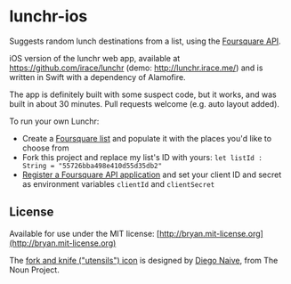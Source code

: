 lunchr-ios
======

Suggests random lunch destinations from a list, using the [Foursquare API](http://api.foursquare.com).

iOS version of the lunchr web app, available at https://github.com/irace/lunchr (demo: http://lunchr.irace.me/) and is written in Swift with a dependency of Alamofire.

The app is definitely built with some suspect code, but it works, and was built in about 30 minutes.  Pull requests welcome (e.g. auto layout added).

To run your own Lunchr:

* Create a [Foursquare list](https://foursquare.com/lists) and populate it with the places you'd like to choose from
* Fork this project and replace my list's ID with yours: `let listId : String = "55726bba498e410d55d35db2"`
* [Register a Foursquare API application](https://foursquare.com/developers/register) and set your client ID and secret as environment variables `clientId` and `clientSecret`

## License

Available for use under the MIT license: [http://bryan.mit-license.org](http://bryan.mit-license.org)

The [fork and knife ("utensils") icon](https://thenounproject.com/term/utensils/15480/) is designed by [Diego Naive](https://thenounproject.com/diegonaive/), from The Noun Project.
